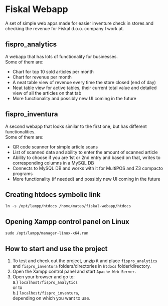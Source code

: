 # Fiskal Webapp
A set of simple web apps made for easier inventure check in stores and checking the revenue for Fiskal d.o.o. company I work at.

## fispro_analytics
A webapp that has lots of functionality for businesses.<br>Some of them are:
- Chart for top 10 sold articles per month
- Chart for revenue per month
- A neat table view of revenue every time the store closed (end of day)
- Neat table view for active tables, their current total value and detailed view of all the articles on that tab
- More functionality and possibly new UI coming in the future

## fispro_inventura
A second webapp that looks similar to the first one, but has different functionalities.<br>Some of them are:
- QR code scanner for simple article scans
- List of scanned data and ability to enter the amount of scanned article
- Ability to choose if you are 1st or 2nd entry and based on that, writes to corresponding columns in a MySQL DB
- Connects to MySQL DB and works with it for MultiPOS and Z3 compacto programs
- More functionality (if needed) and possibly new UI coming in the future

## Creating htdocs symbolic link
    ln -s /opt/lampp/htdocs /home/mateo/fiskal-webapp/htdocs

## Opening Xampp control panel on Linux
    sudo /opt/lampp/manager-linux-x64.run

## How to start and use the project
1. To test and check out the project, unzip it and place `fispro_analytics` and `fispro_inventura` folders/directories in `htdocs` folder/directory.
2. Open the Xampp control panel and start `Apache Web Server`.
3. Open your browser and go to:<br>
a.) `localhost/fispro_analytics`<br>
or to<br>
b.) `localhost/fispro_inventura`,<br>
depending on which you want to use.